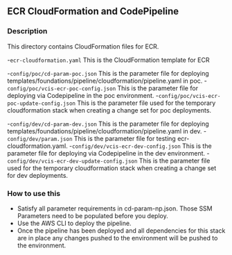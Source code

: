 ## ECR CloudFormation and CodePipeline

### Description
This directory contains CloudFormation files for ECR.

-`ecr-cloudformation.yaml` This is the CloudFormation template for ECR

-`config/poc/cd-param-poc.json` This is the parameter file for deploying templates/foundations/pipeline/cloudformation/pipeline.yaml in poc.
-`config/poc/vcis-ecr-poc-config.json` This is the parameter file for deploying via Codepipeline in the poc environment.
-`config/poc/vcis-ecr-poc-update-config.json` This is the parameter file used for the temporary cloudformation stack when creating a change set for poc deployments.

-`config/dev/cd-param-dev.json` This is the parameter file for deploying templates/foundations/pipeline/cloudformation/pipeline.yaml in dev.
-`config/dev/param.json` This is the parameter file for testing ecr-cloudformation.yaml.
-`config/dev/vcis-ecr-dev-config.json` This is the parameter file for deploying via Codepipeline in the dev environment.
-`config/dev/vcis-ecr-dev-update-config.json` This is the parameter file used for the temporary cloudformation stack when creating a change set for dev deployments.

### How to use this
* Satisfy all parameter requirements in cd-param-np.json. Those SSM Parameters need to be populated before you deploy.
* Use the AWS CLI to deploy the pipeline. 
* Once the pipeline has been deployed and all dependencies for this stack are in place any changes pushed to the environment will be pushed to the environment.
